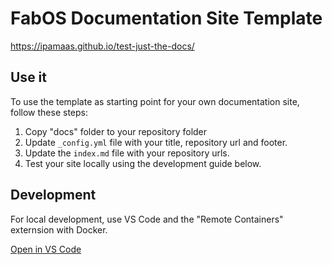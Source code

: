 # FabOS Documentation Site Template

https://ipamaas.github.io/test-just-the-docs/

## Use it

To use the template as starting point for your own documentation site, follow these steps:
1. Copy "docs" folder to your repository folder
2. Update ``_config.yml`` file with your title, repository url and footer.
3. Update the ``index.md`` file with your repository urls.
4. Test your site locally using the development guide below.

## Development

For local development, use VS Code and the "Remote Containers" externsion with Docker.

[Open in VS Code](https://open.vscode.dev/ipamaas/test-just-the-docs/docs)
